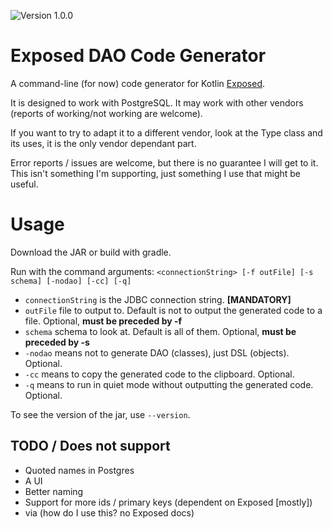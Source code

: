 ![Version 1.0.0](https://img.shields.io/badge/version-1.0.0-green.svg)

# Exposed DAO Code Generator

A command-line (for now) code generator for Kotlin [Exposed](https://github.com/JetBrains/Exposed).

It is designed to work with PostgreSQL.  It may work with other vendors (reports of working/not working are welcome).

If you want to try to adapt it to a different vendor,
look at the Type class and its uses, it is the only vendor dependant part.

Error reports / issues are welcome, but there is no guarantee I will get to it.
This isn't something I'm supporting, just something I use that might be useful.

# Usage

Download the JAR or build with gradle.

Run with the command arguments: `<connectionString> [-f outFile] [-s schema] [-nodao] [-cc] [-q]`
 * `connectionString` is the JDBC connection string.  **[MANDATORY]**
 * `outFile` file to output to.  Default is not to output the generated code to a file.  Optional, **must be preceded by -f**
 * `schema` schema to look at.  Default is all of them.  Optional, **must be preceded by -s**
 * `-nodao` means not to generate DAO (classes), just DSL (objects).  Optional.
 * `-cc` means to copy the generated code to the clipboard.  Optional.
 * `-q` means to run in quiet mode without outputting the generated code.  Optional.


To see the version of the jar, use `--version`.


## TODO / Does not support
 * Quoted names in Postgres
 * A UI
 * Better naming
 * Support for more ids / primary keys (dependent on Exposed [mostly])
 * via (how do I use this?  no Exposed docs)
